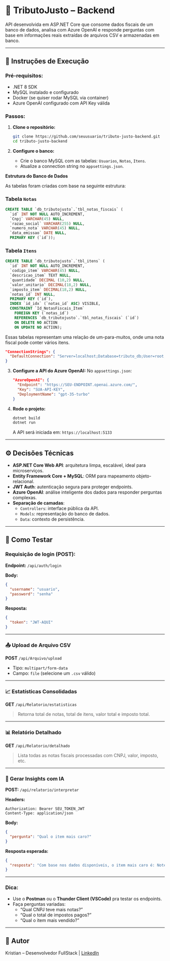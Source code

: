 # 🧠 TributoJusto – Backend

API desenvolvida em ASP.NET Core que consome dados fiscais de um banco de dados, analisa com Azure OpenAI e responde perguntas com base em informações reais extraídas de arquivos CSV e armazenadas em banco.

---

## 🚀 Instruções de Execução

### Pré-requisitos:

- .NET 8 SDK
- MySQL instalado e configurado
- Docker (se quiser rodar MySQL via container)
- Azure OpenAI configurado com API Key válida

### Passos:

1. **Clone o repositório:**
   ```bash
   git clone https://github.com/seuusuario/tributo-justo-backend.git
   cd tributo-justo-backend
   ```

2. **Configure o banco:**
   - Crie o banco MySQL com as tabelas: `Usuarios`, `Notas`, `Itens`.
   - Atualize a connection string no `appsettings.json`.

**Estrutura do Banco de Dados**

As tabelas foram criadas com base na seguinte estrutura:

### Tabela `Notas`

```sql
CREATE TABLE `db_tributojusto`.`tbl_notas_fiscais` (
  `id` INT NOT NULL AUTO_INCREMENT,
  `Cnpj` VARCHAR(45) NULL,
  `razao_social` VARCHAR(255) NULL,
  `numero_nota` VARCHAR(45) NULL,
  `data_emissao` DATE NULL,
  PRIMARY KEY (`id`));

```

### Tabela `Itens`

```sql
CREATE TABLE `db_tributojusto`.`tbl_itens` (
  `id` INT NOT NULL AUTO_INCREMENT,
  `codigo_item` VARCHAR(45) NULL,
  `descricao_item` TEXT NULL,
  `quantidade` DECIMAL (10,2) NULL,
  `valor_unitario` DECIMAL(18,2) NULL,
  `imposto_item` DECIMAL(18,2) NULL,
  `notas_id` INT NULL,
  PRIMARY KEY (`id`),
  INDEX `id_idx` (`notas_id` ASC) VISIBLE,
  CONSTRAINT `Id_NotasFiscais_Item`
    FOREIGN KEY (`notas_id`)
    REFERENCES `db_tributojusto`.`tbl_notas_fiscais` (`id`)
    ON DELETE NO ACTION
    ON UPDATE NO ACTION);

```

Essas tabelas representam uma relação de um-para-muitos, onde uma nota fiscal pode conter vários itens.

   ```json
   "ConnectionStrings": {
     "DefaultConnection": "Server=localhost;Database=tributo_db;User=root;Password=1234;"
   }
   ```

3. **Configure a API do Azure OpenAI:**
   No `appsettings.json`:
   ```json
   "AzureOpenAI": {
     "Endpoint": "https://SEU-ENDPOINT.openai.azure.com/",
     "Key": "SUA-API-KEY",
     "DeploymentName": "gpt-35-turbo"
   }
   ```

4. **Rode o projeto:**
   ```bash
   dotnet build
   dotnet run
   ```

   A API será iniciada em: `https://localhost:5133`

---

## ⚙️ Decisões Técnicas

- **ASP.NET Core Web API**: arquitetura limpa, escalável, ideal para microserviços.
- **Entity Framework Core + MySQL**: ORM para mapeamento objeto-relacional.
- **JWT Auth**: autenticação segura para proteger endpoints.
- **Azure OpenAI**: análise inteligente dos dados para responder perguntas complexas.
- **Separação de camadas**:
  - `Controllers`: interface pública da API.
  - `Models`: representação do banco de dados.
  - `Data`: contexto de persistência.

---

## 🧪 Como Testar

### Requisição de login (POST):

**Endpoint:** `/api/auth/login`

**Body:**
```json
{
  "username": "usuario",
  "password": "senha"
}
```

**Resposta:**
```json
{
  "token": "JWT-AQUI"
}
```

---

### 📤 Upload de Arquivo CSV

**POST** `/api/Arquivo/upload`

- Tipo: `multipart/form-data`
- Campo: `file` (selecione um `.csv` válido)

---

### 📈 Estatísticas Consolidadas

**GET** `/api/Relatorio/estatisticas`

> Retorna total de notas, total de itens, valor total e imposto total.

---

### 📊 Relatório Detalhado

**GET** `/api/Relatorio/detalhado`

> Lista todas as notas fiscais processadas com CNPJ, valor, imposto, etc.

---

### 🧠 Gerar Insights com IA

**POST:** `/api/relatorio/interpretar`

**Headers:**
```
Authorization: Bearer SEU_TOKEN_JWT
Content-Type: application/json
```

**Body:**
```json
{
  "pergunta": "Qual o item mais caro?"
}
```

**Resposta esperada:**
```json
{
  "resposta": "Com base nos dados disponíveis, o item mais caro é: Notebook Dell R$ 14.500,00"
}
```

---

### Dica:
- Use o **Postman** ou o **Thunder Client (VSCode)** pra testar os endpoints.
- Faça perguntas variadas:  
  - “Qual CNPJ teve mais notas?”  
  - “Qual o total de impostos pagos?”  
  - “Qual o item mais vendido?”

---

## 📌 Autor

Kristian – Desenvolvedor FullStack | [LinkedIn](https://www.linkedin.com/in/kristian-bernard/)